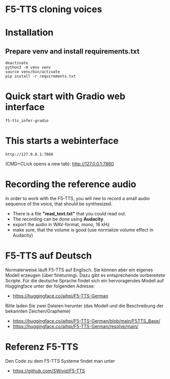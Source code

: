 # F5-TTS cloning voices

# Installation


## Prepare venv and install requirements.txt
```
deactivate
python3 -m venv venv
source venv/bin/activate
pip install -r requirements.txt

```


# Quick start with Gradio web interface
```
f5-tts_infer-gradio

```

# This starts a webinterface

```
http://127.0.0.1:7860
```

(CMD+CLick opens a new tab): http://127.0.0.1:7860

# Recording the reference audio

In order to work with the F5-TTS, you will nee to record a small audio sequence of the voice, that
should be synthesized.

- There is a file **"read_text.txt"** that you could read out.
- The recording can be done using **Audacity**.
- export the audio in WAV-format, mono, 16 kHz
- make sure, that the volume is good (use normalize volume effect in Audacity)


# F5-TTS auf Deutsch

Normalerweise läuft F5-TTS auf Englisch. Sie können aber ein eigenes Modell erzeugen (über finetuning). 
Dazu gibt es entsprechende vorbereitete Scripte. Für die deutsche Sprache findet sich ein hervoragendes Modell
auf Huggingface unter der folgenden Adresse: 

- https://huggingface.co/aihpi/F5-TTS-German

Bitte laden Sie zwei Dateien herunter (das Modell und die Beschreibung der bekannten Zeichen/Grapheme)

- https://huggingface.co/aihpi/F5-TTS-German/blob/main/F5TTS_Base/
- https://huggingface.co/aihpi/F5-TTS-German/resolve/main/

  



# Referenz F5-TTS

Den Code zu dem F5-TTS Systeme findet man unter

- https://github.com/SWivid/F5-TTS
  
